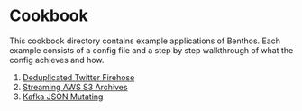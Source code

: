 Cookbook
========

This cookbook directory contains example applications of Benthos. Each example
consists of a config file and a step by step walkthrough of what the config
achieves and how.

1. [Deduplicated Twitter Firehose](twitter-firehose.md)
2. [Streaming AWS S3 Archives](streaming-aws-s3-archives.md)
3. [Kafka JSON Mutating](kafka-json-mutating.md)
